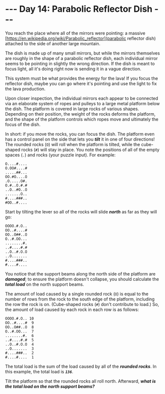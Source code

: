 # --- Day 14: Parabolic Reflector Dish ---

You reach the place where all of the mirrors were pointing: a massive [https://en.wikipedia.org/wiki/Parabolic_reflector](parabolic reflector dish) <span title="Why, where do you attach YOUR massive parabolic reflector dishes?">attached</span> to the side of another large mountain.


The dish is made up of many small mirrors, but while the mirrors themselves are roughly in the shape of a parabolic reflector dish, each individual mirror seems to be pointing in slightly the wrong direction. If the dish is meant to focus light, all it's doing right now is sending it in a vague direction.


This system must be what provides the energy for the lava! If you focus the reflector dish, maybe you can go where it's pointing and use the light to fix the lava production.


Upon closer inspection, the individual mirrors each appear to be connected via an elaborate system of ropes and pulleys to a large metal platform below the dish. The platform is covered in large rocks of various shapes. Depending on their position, the weight of the rocks deforms the platform, and the shape of the platform controls which ropes move and ultimately the focus of the dish.


In short: if you move the rocks, you can focus the dish. The platform even has a control panel on the side that lets you <em><b>tilt</b></em> it in one of four directions! The rounded rocks (<code>O</code>) will roll when the platform is tilted, while the cube-shaped rocks (<code>#</code>) will stay in place. You note the positions of all of the empty spaces (<code>.</code>) and rocks (your puzzle input). For example:


<pre><code>O....#....
O.OO#....#
.....##...
OO.#O....O
.O.....O#.
O.#..O.#.#
..O..#O..O
.......O..
#....###..
#OO..#....
</code></pre>
Start by tilting the lever so all of the rocks will slide <em><b>north</b></em> as far as they will go:


<pre><code>OOOO.#.O..
OO..#....#
OO..O##..O
O..#.OO...
........#.
..#....#.#
..O..#.O.O
..O.......
#....###..
#....#....
</code></pre>
You notice that the support beams along the north side of the platform are <em><b>damaged</b></em>; to ensure the platform doesn't collapse, you should calculate the <em><b>total load</b></em> on the north support beams.


The amount of load caused by a single rounded rock (<code>O</code>) is equal to the number of rows from the rock to the south edge of the platform, including the row the rock is on. (Cube-shaped rocks (<code>#</code>) don't contribute to load.) So, the amount of load caused by each rock in each row is as follows:


<pre><code>OOOO.#.O.. 10
OO..#....#  9
OO..O##..O  8
O..#.OO...  7
........#.  6
..#....#.#  5
..O..#.O.O  4
..O.......  3
#....###..  2
#....#....  1
</code></pre>
The total load is the sum of the load caused by all of the <em><b>rounded rocks</b></em>. In this example, the total load is <code><em><b>136</b></em></code>.


Tilt the platform so that the rounded rocks all roll north. Afterward, <em><b>what is the total load on the north support beams?</b></em>


